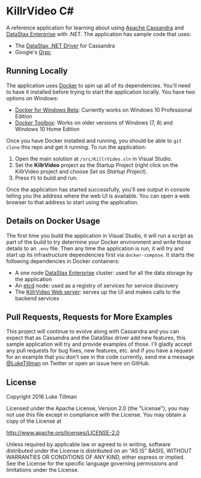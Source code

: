 # KillrVideo C\#
A reference application for learning about using [Apache Cassandra][2] and [DataStax Enterprise][4] with .NET. The
application has sample code that uses:
- The [DataStax .NET Driver][1] for Cassandra
- Google's [Grpc][8]

## Running Locally
The application uses [Docker][5] to spin up all of its dependencies. You'll need to have it installed before trying to
start the application locally. You have two options on Windows:
- [Docker for Windows Beta][6]: Currently works on Windows 10 Professional Edition
- [Docker Toolbox][7]: Works on older versions of Windows (7, 8) and Windows 10 Home Edition

Once you have Docker installed and running, you should be able to `git clone` this repo and get it running. To run the
application:
1. Open the main solution at `/src/KillrVideo.sln` in Visual Studio.
1. Set the **KillrVideo** project as the Startup Project (right click on the KillrVideo project and choose *Set as Startup Project*).
1. Press `F5` to build and run.

Once the application has started successfully, you'll see output in console telling you the address where the web UI is 
available. You can open a web browser to that address to start using the application.

## Details on Docker Usage
The first time you build the application in Visual Studio, it will run a script as part of the build to try determine your
Docker environment and write those details to an `.env` file. Then any time the application is run, it will try and
start up its infrastructure dependencies first via `docker-compose`. It starts the following dependencies in Docker
containers:
- A one node [DataStax Enterprise][4] cluster: used for all the data storage by the application
- An [etcd][9] node: used as a registry of services for service discovery
- The [KillrVideo Web server][10]: serves up the UI and makes calls to the backend services

## Pull Requests, Requests for More Examples
This project will continue to evolve along with Cassandra and you can expect that as Cassandra and the DataStax driver add new features, this sample application will try and provide examples of those.  I'll gladly accept any pull requests for bug fixes, new features, etc.  and if you have a request for an example that you don't see in the code currently, send me a message [@LukeTillman][3] on Twitter or open an issue here on GitHub.

## License
Copyright 2016 Luke Tillman

Licensed under the Apache License, Version 2.0 (the "License");
you may not use this file except in compliance with the License.
You may obtain a copy of the License at

http://www.apache.org/licenses/LICENSE-2.0

Unless required by applicable law or agreed to in writing, software
distributed under the License is distributed on an "AS IS" BASIS,
WITHOUT WARRANTIES OR CONDITIONS OF ANY KIND, either express or implied.
See the License for the specific language governing permissions and
limitations under the License.

  [1]: https://github.com/datastax/csharp-driver
  [2]: http://planetcassandra.org
  [3]: https://twitter.com/LukeTillman
  [4]: http://www.datastax.com/products/datastax-enterprise
  [5]: https://www.docker.com/
  [6]: https://www.docker.com/products/docker#/windows
  [7]: https://www.docker.com/products/docker-toolbox
  [8]: http://www.grpc.io/
  [9]: https://github.com/coreos/etcd
  [10]: https://github.com/KillrVideo/killrvideo-web
